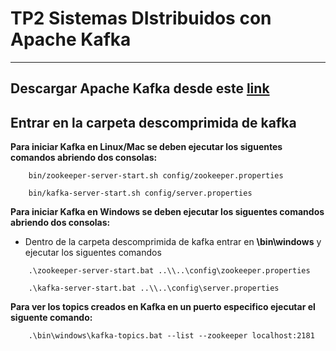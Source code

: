 # TP2 Sistemas DIstribuidos con Apache Kafka
***
## Descargar Apache Kafka desde este [link](https://dlcdn.apache.org/kafka/2.8.0/kafka_2.13-2.8.0.tgz)
## Entrar en la carpeta descomprimida de kafka

**Para iniciar Kafka en Linux/Mac se deben ejecutar los siguentes comandos abriendo dos consolas:**
```
    bin/zookeeper-server-start.sh config/zookeeper.properties
```
```
    bin/kafka-server-start.sh config/server.properties
```

**Para iniciar Kafka en Windows se deben ejecutar los siguentes comandos abriendo dos consolas:**
* Dentro de la carpeta descomprimida de kafka entrar en **\bin\windows** y ejecutar los siguentes comandos
```
    .\zookeeper-server-start.bat ..\\..\config\zookeeper.properties
```
```
    .\kafka-server-start.bat ..\\..\config\server.properties
```

**Para ver los topics creados en Kafka en un puerto especifico ejecutar el siguente comando:**
```
    .\bin\windows\kafka-topics.bat --list --zookeeper localhost:2181
```